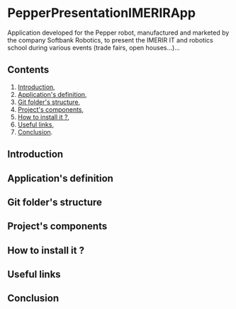# PepperPresentationIMERIRApp
Application developed for the Pepper robot, manufactured and marketed by the company Softbank Robotics, to present the IMERIR IT and robotics school during various events (trade fairs, open houses...)...

## Contents

1. [Introduction](#introduction),
2. [Application's definition](#application_s_definition),
3. [Git folder's structure](#git_folder_s_structure),
4. [Project's components](#project_s_components),
5. [How to install it ?](#how_to_install_it),
7. [Useful links](#useful_links),
8. [Conclusion](#conclusion).

<a name="introduction"></a>
## Introduction

<a name="application_s_definition"></a>
## Application's definition

<a name="git_folder_s_structure"></a>
## Git folder's structure

<a name="project_s_components"></a>
## Project's components

<a name="how_to_install_it"></a>
## How to install it ?

<a name="useful_links"></a>
## Useful links

<a name="conclusion"></a>
## Conclusion
